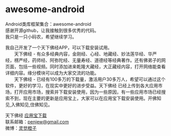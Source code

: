 # awesome-android
Android类库框架集合：awesome-android    
感谢开源github，让我接触到很多优秀的代码。    
我只是一只小码农，希望继续学习。

我自己开发了一个天下佛经APP，可以下载安装试用。        
　　天下佛经 - 有众多经典内容，金刚经、心经、地藏经、妙法莲华经、华严经，楞严经，药师经、阿弥陀经、无量寿经、道德经等经典著作。还有佛弟子的网页面，包括一些视频。同时添加进来乾隆大藏经，大正藏经内容，打开网络能查看详细内容。缘分模块可以成为大家交流的功能。        
　　天下佛经 - 已经有100多万的下载量，激活用户30多万人，希望可以通过这个软件，更好的学习，在现实中更好的进步受益。天下佛经 已经上传到各大应用市场，打开应用市场，搜索并下载安装使用，因为一些原因，有一些应用市场已经搜索不到，现在主要的更新是应用宝上，大家可以在应用宝下载安装使用。开佛知见,入佛知见,住佛知见。

天下佛经 [应用宝下载](https://android.myapp.com/myapp/detail.htm?apkName=com.jew.chzhshch)    
联系邮箱：<penjew@gmail.com>    
微博：[灵觉橙子][weibo]

[weibo]: https://weibo.com/penjew "灵觉橙子"